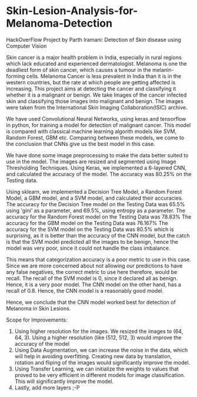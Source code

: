 # Skin-Lesion-Analysis-for-Melanoma-Detection
HackOverFlow Project by Parth Iramani: Detection of Skin disease using Computer Vision

Skin cancer is a major health problem in India, especially in rural regions which lack educated and experienced dermatologist. Melanoma is one the deadliest form of skin cancer, which causes a tumour in the melanin-forming cells. Melanoma Cancer is less prevalent in India than it is in the western countries, but the rate at which people are getting affected is increasing. This project aims at detecting the cancer and classifying it whether it is a malignant or benign. We take Images of the cancer infected skin and classifying those images into malignant and benign. The images were taken from the International Skin Imaging Collaboration(ISIC) archive.

We have used Convolutional Neural Networks, using keras and tensorflow in python, for training a model for detection of malignant cancer. This model is compared with classical machine learning algorith models like SVM, Random Forest, GBM etc. Comparing between these models, we come to the conclusion that CNNs give us the best model in this case.

We have done some image preprocessing to make the data better suited to use in the model. The images are resized and segmented using Image Thresholding Techniques.
Using Keras, we implemented a 6-layered CNN, and calculated the accuracy of the model.
The accuracy was 80.25% on the Testing data.

Using sklearn, we implemented a Decision Tree Model, a Random Forest Model, a GBM model, and a SVM model, and calculated their accuracies.
The accuracy for the Decision Tree model on the Testing Data was 65.5% using 'gini' as a parameter, and 69.5%, using entropy as a parameter.
The accuracy for the Random Forest model on the Testing Data was 78.83%
The accuracy for the GBM model on the Testing Data was 76.167%
The accuracy for the SVM model on the Testing Data was 80.5% which is surprising, as it is better than the accuracy of the CNN model, but the catch is that the SVM model predicted all the images to be benign, hence the model was very poor, since it could not handle the class imbalance.

This means that categorization accuracy is a poor metric to use in this case. Since we are more concerned about not allowing our predictions to have any false negatives, the correct metric to use here therefore, would be recall. The recall of the SVM model is 0, since it declared all as benign. Hence, it is a very poor model. The CNN model on the other hand, has a recall of 0.8. Hence, the CNN model is a reasonably good model.

Hence, we conclude that the CNN model worked best for detection of Melanoma in Skin Lesions.

Scope for Improvements:
1) Using higher resolution for the images. We resized the images to (64, 64, 3). Using a higher resolution (like (512, 512, 3) would improve the accuracy of the model
2) Using Data Augmentation, we can increase the noise in the data, which will help in avoiding overfitting. Creating new data by translation, rotation and fliping of the images would significantly improve the model.
3) Using Transfer Learning, we can initialize the weights to values that proved to be very efficient in different models for image classification. This will significantly improve the model.
4) Lastly, add more layers ;-P
